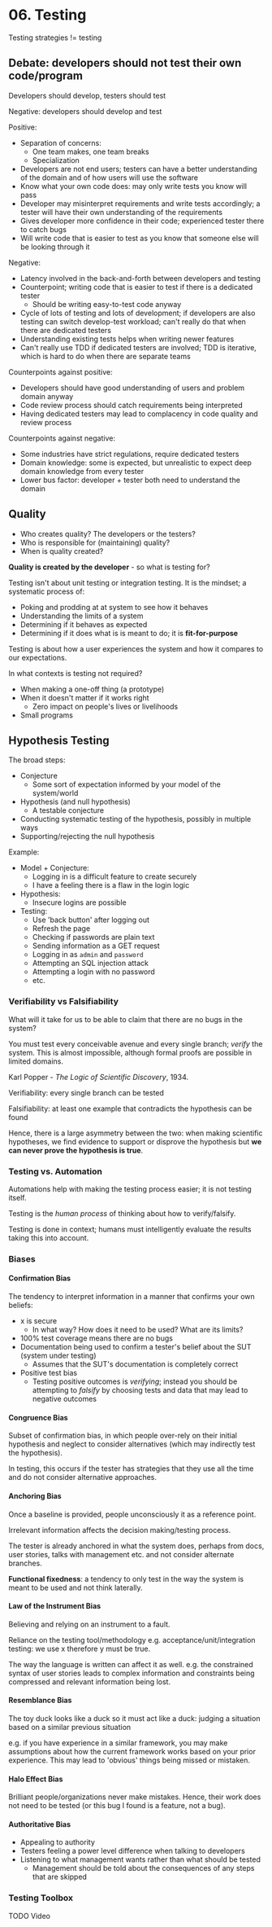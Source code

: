 # 06. Testing

Testing strategies != testing

## Debate: developers should not test their own code/program

Developers should develop, testers should test

Negative: developers should develop and test

Positive:

- Separation of concerns:
  - One team makes, one team breaks
  - Specialization
- Developers are not end users; testers can have a better understanding of the domain and of how users will use the software
- Know what your own code does: may only write tests you know will pass
- Developer may misinterpret requirements and write tests accordingly; a tester will have their own understanding of the requirements
- Gives developer more confidence in their code; experienced tester there to catch bugs
- Will write code that is easier to test as you know that someone else will be looking through it

Negative:

- Latency involved in the back-and-forth between developers and testing
- Counterpoint; writing code that is easier to test if there is a dedicated tester
  - Should be writing easy-to-test code anyway
- Cycle of lots of testing and lots of development; if developers are also testing can switch develop-test workload; can't really do that when there are dedicated testers
- Understanding existing tests helps when writing newer features
- Can't really use TDD if dedicated testers are involved; TDD is iterative, which is hard to do when there are separate teams

Counterpoints against positive:

- Developers should have good understanding of users and problem domain anyway
- Code review process should catch requirements being interpreted
- Having dedicated testers may lead to complacency in code quality and review process

Counterpoints against negative:

- Some industries have strict regulations, require dedicated testers
- Domain knowledge: some is expected, but unrealistic to expect deep domain knowledge from every tester
- Lower bus factor: developer + tester both need to understand the domain

## Quality

- Who creates quality? The developers or the testers?
- Who is responsible for (maintaining) quality?
- When is quality created?

**Quality is created by the developer** - so what is testing for?

Testing isn't about unit testing or integration testing. It is the mindset; a systematic process of:

- Poking and prodding at at system to see how it behaves
- Understanding the limits of a system
- Determining if it behaves as expected
- Determining if it does what is is meant to do; it is **fit-for-purpose**

Testing is about how a user experiences the system and how it compares to our expectations.

In what contexts is testing not required?

- When making a one-off thing (a prototype)
- When it doesn't matter if it works right
  - Zero impact on people's lives or livelihoods
- Small programs

## Hypothesis Testing

The broad steps:

- Conjecture
  - Some sort of expectation informed by your model of the system/world
- Hypothesis (and null hypothesis)
  - A testable conjecture
- Conducting systematic testing of the hypothesis, possibly in multiple ways
- Supporting/rejecting the null hypothesis

Example:

- Model + Conjecture:
  - Logging in is a difficult feature to create securely
  - I have a feeling there is a flaw in the login logic
- Hypothesis:
  - Insecure logins are possible
- Testing:
  - Use 'back button' after logging out
  - Refresh the page
  - Checking if passwords are plain text
  - Sending information as a GET request
  - Logging in as `admin` and `password`
  - Attempting an SQL injection attack
  - Attempting a login with no password
  - etc.

### Verifiability vs Falsifiability

What will it take for us to be able to claim that there are no bugs in the system?

You must test every conceivable avenue and every single branch; *verify* the system. This is almost impossible, although formal proofs are possible in limited domains.

Karl Popper - *The Logic of Scientific Discovery*, 1934.

Verifiability: every single branch can be tested

Falsifiability: at least one example that contradicts the hypothesis can be found

Hence, there is a large asymmetry between the two: when making scientific hypotheses, we find evidence to support or disprove the hypothesis but **we can never prove the hypothesis is true**.

### Testing vs. Automation

Automations help with making the testing process easier; it is not testing itself.

Testing is the *human process* of thinking about how to verify/falsify.

Testing is done in context; humans must intelligently evaluate the results taking this into account.

### Biases

#### Confirmation Bias

The tendency to interpret information in a manner that confirms your own beliefs:

- x is secure
  - In what way? How does it need to be used? What are its limits?
- 100% test coverage means there are no bugs
- Documentation being used to confirm a tester's belief about the SUT (system under testing)
  - Assumes that the SUT's documentation is completely correct
- Positive test bias
  - Testing positive outcomes is *verifying*; instead you should be attempting to *falsify* by choosing tests and data that may lead to negative outcomes


#### Congruence Bias

Subset of confirmation bias, in which people over-rely on their initial hypothesis and neglect to consider alternatives (which may indirectly test the hypothesis).

In testing, this occurs if the tester has strategies that they use all the time and do not consider alternative approaches.

#### Anchoring Bias

Once a baseline is provided, people unconsciously it as a reference point.

Irrelevant information affects the decision making/testing process.

The tester is already anchored in what the system does, perhaps from docs, user stories, talks with management etc. and not consider alternate branches.

**Functional fixedness**: a tendency to only test in the way the system is meant to be used and not think laterally.

#### Law of the Instrument Bias

Believing and relying on an instrument to a fault.

Reliance on the testing tool/methodology e.g. acceptance/unit/integration testing: we use x therefore y must be true.

The way the language is written can affect it as well. e.g. the constrained syntax of user stories leads to complex information and constraints being compressed and relevant information being lost.

#### Resemblance Bias

The toy duck looks like a duck so it must act like a duck: judging a situation based on a similar previous situation

e.g. if you have experience in a similar framework, you may make assumptions about how the current framework works based on your prior experience. This may lead to 'obvious' things being missed or mistaken.

#### Halo Effect Bias

Brilliant people/organizations never make mistakes. Hence, their work does not need to be tested (or this bug I found is a feature, not a bug).

#### Authoritative Bias

- Appealing to authority
- Testers feeling a power level difference when talking to developers
- Listening to what management wants rather than what should be tested
  - Management should be told about the consequences of any steps that are skipped

### Testing Toolbox

TODO Video

